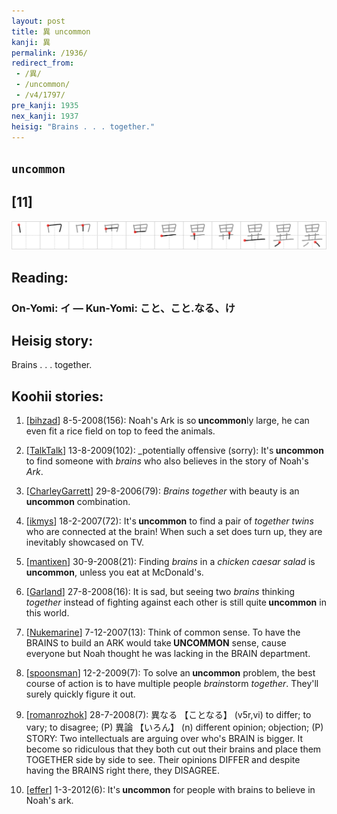 ```yaml
---
layout: post
title: 異 uncommon
kanji: 異
permalink: /1936/
redirect_from:
 - /異/
 - /uncommon/
 - /v4/1797/
pre_kanji: 1935
nex_kanji: 1937
heisig: "Brains . . . together."
---
```


## `uncommon`

## [11]

<div class="stroke"><img src="../images/E795B0.png" /></div>

## Reading:

### On-Yomi: イ &mdash; Kun-Yomi: こと、こと.なる、け

## Heisig story:

Brains . . . together.

## Koohii stories:

1) [<a href="http://kanji.koohii.com/profile/bihzad">bihzad</a>] 8-5-2008(156): Noah&#039;s Ark is so<strong> uncommon</strong>ly large, he can even fit a rice field on top to feed the animals.

2) [<a href="http://kanji.koohii.com/profile/TalkTalk">TalkTalk</a>] 13-8-2009(102): _potentially offensive (sorry): It&#039;s<strong> uncommon</strong> to find someone with <em>brains</em> who also believes in the story of Noah&#039;s <em>Ark</em>.

3) [<a href="http://kanji.koohii.com/profile/CharleyGarrett">CharleyGarrett</a>] 29-8-2006(79): <em>Brains</em> <em>together</em> with beauty is an <strong>uncommon</strong> combination.

4) [<a href="http://kanji.koohii.com/profile/ikmys">ikmys</a>] 18-2-2007(72): It&#039;s<strong> uncommon</strong> to find a pair of <em>together twins</em> who are connected at the brain! When such a set does turn up, they are inevitably showcased on TV.

5) [<a href="http://kanji.koohii.com/profile/mantixen">mantixen</a>] 30-9-2008(21): Finding <em>brains</em> in a <em>chicken caesar salad</em> is<strong> uncommon</strong>, unless you eat at McDonald&#039;s.

6) [<a href="http://kanji.koohii.com/profile/Garland">Garland</a>] 27-8-2008(16): It is sad, but seeing two <em>brains</em> thinking <em>together</em> instead of fighting against each other is still quite<strong> uncommon</strong> in this world.

7) [<a href="http://kanji.koohii.com/profile/Nukemarine">Nukemarine</a>] 7-12-2007(13): Think of common sense. To have the BRAINS to build an ARK would take<strong> UNCOMMON</strong> sense, cause everyone but Noah thought he was lacking in the BRAIN department.

8) [<a href="http://kanji.koohii.com/profile/spoonsman">spoonsman</a>] 12-2-2009(7): To solve an<strong> uncommon</strong> problem, the best course of action is to have multiple people <em>brain</em>storm <em>together</em>. They&#039;ll surely quickly figure it out.

9) [<a href="http://kanji.koohii.com/profile/romanrozhok">romanrozhok</a>] 28-7-2008(7): 異なる 【ことなる】 (v5r,vi) to differ; to vary; to disagree; (P) 異論 【いろん】 (n) different opinion; objection; (P) STORY: Two intellectuals are arguing over who&#039;s BRAIN is bigger. It become so ridiculous that they both cut out their brains and place them TOGETHER side by side to see. Their opinions DIFFER and despite having the BRAINS right there, they DISAGREE.

10) [<a href="http://kanji.koohii.com/profile/effer">effer</a>] 1-3-2012(6): It&#039;s<strong> uncommon</strong> for people with brains to believe in Noah&#039;s ark.
